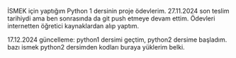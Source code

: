 İSMEK için yaptığım Python 1 dersinin proje ödevlerim.
27.11.2024 son teslim tarihiydi ama ben sonrasında da git push etmeye devam ettim.
Ödevleri internetten öğretici kaynaklardan alıp yaptım. 

17.12.2024 güncelleme: python1 dersimi geçtim, python2 dersime başladım. bazı ismek python2 dersimden kodları buraya yüklerim belki.
